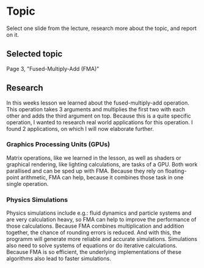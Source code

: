 # Topic

Select one slide from the lecture, research more about the topic, and report on it.

## Selected topic

Page 3, "Fused-Multiply-Add (FMA)"

## Research

In this weeks lesson we learned about the fused-multiply-add operation. 
This operation takes 3 arguments and multiplies the first two with each other and adds the third argument on top.
Because this is a quite specific operation, I wanted to research real world applications for this operation. 
I found 2 applications, on which I will now elaborate further. 

### Graphics Processing Units (GPUs)

Matrix operations, like we learned in the lesson, as well as shaders or graphical rendering, like lighting calculations, are tasks of a GPU.
Both work parallised and can be sped up with FMA.
Because they rely on floating-point arithmetic, FMA can help, because it combines those task in one single operation.

### Physics Simulations

Physics simulations include e.g.: fluid dynamics and particle systems and are very calculation heavy, so FMA can help to improve the performance of those calculations.
Because FMA combines multiplication and addition together, the chance of rounding errors is reduced.
And with this, the programm will generate more reliable and accurate simulations.
Simulations also need to solve systems of equations or do iterative calculations. 
Because FMA is so efficient, the underlying implementations of these algorithms also lead to faster simulations.